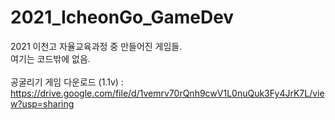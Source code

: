 # 2021_IcheonGo_GameDev

2021 이천고 자율교육과정 중 만들어진 게임들.\
여기는 코드밖에 없음.\
\
공굴리기 게임 다운로드 (1.1v) : https://drive.google.com/file/d/1vemrv70rQnh9cwV1L0nuQuk3Fy4JrK7L/view?usp=sharing
